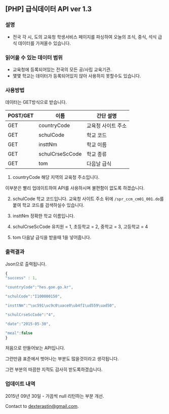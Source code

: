 [PHP] 급식데이터 API ver 1.3
----------------
### 설명
* 전국 각 시, 도의 교육청 학생서비스 페이지를 파싱하여 오늘의 조식, 중식, 석식 급식 데이터를 가져올수 있습니다.

### 읽어올 수 있는 데이터 범위
* 교육청에 등록되어있는 전국의 모든 공/사립 교육기관.
* 몇몇 학교는 데이터가 등록되어있지 않아 사용하지 못할수도 있습니다.

### 사용방법

데이터는 GET방식으로 받습니다.

| POST/GET |이름|간단 설명|
|--------|--------|--------|
|GET|countryCode|교육청 사이트 주소|
|GET|schulCode|학교 코드|
| GET |insttNm|학교 이름|
|GET|schulCrseScCode|학교 종류|
|GET|tom|다음날 급식|

1. countryCode
해당 지역의 교육청 주소입니다.

이부분은 빨리 업데이트하여 API를 사용하시며 불편함이 없도록 하겠습니다.



2. schulCode
학교 코드입니다.
교육청 사이트 주소 뒤에 `/spr_ccm_cm01_001.do`를 붙여 학교 코드를 검색하실수 있습니다.

3. insttNm
정확한 학교 이름입니다.

4. schulCrseScCode
유치원 = 1, 초등학교 = 2, 중학교 = 3, 고등학교 = 4

5. tom
다음날 급식을 받을때 1을 넣어줍니다.

### 출력결과
Json으로 출력됩니다.

~~~javascript
{
"success" : 1,

"countryCode":"hes.goe.go.kr",

"schulCode":"I100000150",

"insttNm":"\uc591\uc9c0\uace0\ub4f1\ud559\uad50",

"schulCrseScCode":"4",

"date":"2015-05-30",

"meal":false
}
~~~

처음으로 만들어보는 API입니다.

그런만큼 표준에서 벗어나는 부분도 많을것이라고 생각됩니다.

그런 부분의 따끔한 지적도 감사히 받도록하겠습니다.

### 업데이트 내역
2015년 09년 30일 - 가끔씩 null 리턴하는 부분 개선.

Contact to <dexterastin@gmail.com>.
